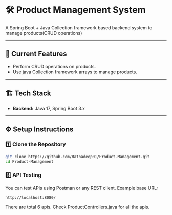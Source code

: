 # 🛠️ Product Management System

A Spring Boot + Java Collection framework based backend system to manage products(CRUD operations)

---

## 🚀 Current Features
- Perform CRUD operations on products.
- Use java Collection framework arrays to manage products.

---

## 🏗️ Tech Stack
- **Backend:** Java 17, Spring Boot 3.x


---

## ⚙️ Setup Instructions

### 1️⃣ Clone the Repository
```bash
git clone https://github.com/Ratnadeep01/Product-Management.git
cd Product-Management
```
### 5️⃣ API Testing
You can test APIs using Postman or any REST client.
Example base URL:
```
http://localhost:8080/
```
There are total 6 apis. Check ProductControllers.java for all the apis.

